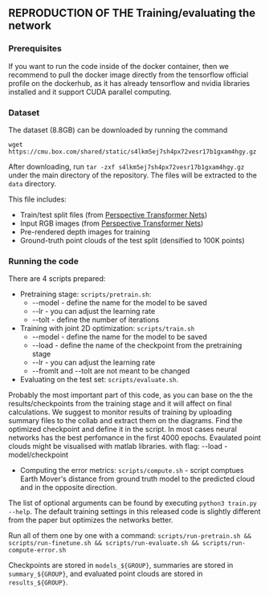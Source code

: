 ## REPRODUCTION OF THE Training/evaluating the network

### Prerequisites  
If you want to run the code inside of the docker container, then we recommend to pull the docker image directly from the tensorflow official profile on the dockerhub, as it has already tensorflow and nvidia libraries installed and it support CUDA parallel computing.


### Dataset  
The dataset (8.8GB) can be downloaded by running the command
```
wget https://cmu.box.com/shared/static/s4lkm5ej7sh4px72vesr17b1gxam4hgy.gz
```
After downloading, run `tar -zxf s4lkm5ej7sh4px72vesr17b1gxam4hgy.gz` under the main directory of the repository. The files will be extracted to the `data` directory.  

This file includes:
- Train/test split files (from [Perspective Transformer Nets](https://github.com/xcyan/nips16_PTN))
- Input RGB images (from [Perspective Transformer Nets](https://github.com/xcyan/nips16_PTN))
- Pre-rendered depth images for training
- Ground-truth point clouds of the test split (densified to 100K points)


### Running the code  
There are 4 scripts prepared:
- Pretraining stage: `scripts/pretrain.sh`:
  - --model - define the name for the model to be saved
  - --lr - you can adjust the learning rate
  - --toIt - define the number of iterations 
- Training with joint 2D optimization: `scripts/train.sh`
  - --model - define the name for the model to be saved
  - --load - define the name of the checkpoint from the pretraining stage
  - --lr - you can adjust the learning rate
  - --fromIt and --toIt are not meant to be changed
- Evaluating on the test set: `scripts/evaluate.sh`.
  
Probably the most important part of this code, as you can base on the the results/checkpoints from the training stage and it will affect on final calculations. We suggest to monitor results of training by uploading summary files to the collab and extract them on the diagrams. Find the optimized checkpoint and define it in the script. In most cases neural networks has the best perfomance in the first 4000 epochs. Evaulated point clouds might be visualised with matlab libraries.
  with flag:
    --load - model/checkpoint
- Computing the error metrics: `scripts/compute.sh` - script comptues Earth Mover's distance from ground truth model to the predicted cloud and in the opposite direction.

The list of optional arguments can be found by executing `python3 train.py --help`. The default training settings in this released code is slightly different from the paper but optimizes the networks better.
  

Run all of them one by one with a command: `scripts/run-pretrain.sh && scripts/run-finetune.sh && scripts/run-evaluate.sh && scripts/run-compute-error.sh` 

Checkpoints are stored in `models_${GROUP}`, summaries are stored in `summary_${GROUP}`, and evaluated point clouds are stored in `results_${GROUP}`.  







